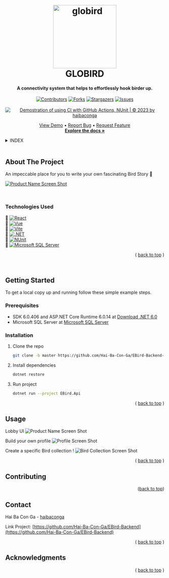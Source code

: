 <a name="readme-top"></a>

<h1 align="center">
  <br>
  <a href="http://globird.tech/"><img src="https://cdn-icons-png.flaticon.com/512/3418/3418582.png" alt="globird" width="200"></a>
  <br>
  GLOBIRD
</h1>
<h4 align="center">A connectivity system that helps to effortlessly hook birder up.</h4>

<div align="center">

  [![Contributors][contributors-shield]][contributors-url]
  [![Forks][forks-shield]][forks-url]
  [![Stargazers][stars-shield]][stars-url]
  [![Issues][issues-shield]][issues-url] </br></br>
  [![Demostration of using CI with GitHub Actions, NUnit | © 2023 by haibaconga](https://github.com/Hai-Ba-Con-Ga/EBird-Backend-Test/actions/workflows/ebird-ci.yml/badge.svg)](https://github.com/Hai-Ba-Con-Ga/EBird-Backend-Test/actions/workflows/ebird-ci.yml)
</div>
<!--  -->
<p align="center">
  <a href="http://globird.tech/">View Demo</a>
    •
    <a href="https://fptuniversity-my.sharepoint.com/:x:/g/personal/linhtkse160038_fpt_edu_vn/EUYknXGAQjJOkFn7Eo5TmKMByESCDQ2rcyOsUg1DlgETRQ?e=b5ootl">Report Bug</a>
    •
    <a href="https://github.com/othneildrew/Best-README-Template/issues">Request Feature</a>
    <br>
    <a href="https://github.com/othneildrew/Best-README-Template"><strong>Explore the docs »</strong></a>
</p>




<!-- TABLE OF CONTENTS -->
<details>
<summary>INDEX</summary>
<h2>Table of Contents</h2>
  
  <ol>
    <li>
      <a href="#about-the-project">About The Project</a>
      <ul>
        <li><a href="#built-with">Technologies Used</a></li>
      </ul>
    </li>
    <li>
      <a href="#getting-started">Getting Started</a>
      <ul>
        <li><a href="#prerequisites">Prerequisites</a></li>
        <li><a href="#installation">Installation</a></li>
      </ul>
    </li>
    <li><a href="#contributing">Contributing</a></li>
    <li><a href="#contact">Contact</a></li>
    <li><a href="#acknowledgments">Acknowledgments</a></li>
  </ol>
</details>
<br>


<!-- ABOUT THE PROJECT -->
## About The Project
An impeccable place for you to write your own fascinating Bird Story :cowboy_hat_face:

[![Product Name Screen Shot][product-screenshot]](https://www.globird.tech/)

<br>

### Technologies Used

:robot: [![React][React.js]][React-url]<br>
:robot: [![Vue][Vue.js]][Vue-url]<br>
:robot: [![Vite][Vite]][Vite-url]<br>
:robot: [![.NET][.NET]][.NET-url]<br>
:robot: [![NUnit][NUnit]][NUnit-url]<br>
:robot: [![Microsoft SQL Server][Microsoft SQL Server]][MSSQLServer-url]<br>
<p align="right">( <a href="#readme-top">back to top</a> )</p>
<br>


<!-- GETTING STARTED -->
## Getting Started
To get a local copy up and running follow these simple example steps.

### Prerequisites

* SDK 6.0.406 and ASP.NET Core Runtime 6.0.14 at [Download .NET 6.0](https://dotnet.microsoft.com/en-us/download/dotnet/6.0)
* Microsoft SQL Server at [Microsoft SQL Server](https://dotnet.microsoft.com/en-us/download)

### Installation

1. Clone the repo
   ```sh
   git clone -b master https://github.com/Hai-Ba-Con-Ga/EBird-Backend-Test.git
   ```
2. Install dependencies
   ```sh
   dotnet restore
   ```
3. Run project
   ```sh
   dotnet run --project EBird.Api
   ```

<p align="right">( <a href="#readme-top">back to top</a> )</p>



<!-- USAGE EXAMPLES -->
## Usage
Lobby UI
![Product Name Screen Shot][lobby-screenshot]

Build your own profile
![Profile Screen Shot][profile-screenshot]

Create a specific Bird collection !
![Bird Collection Screen Shot][bird-collection-screenshot]


<p align="right">( <a href="#readme-top">back to top</a> )</p>


<!-- CONTRIBUTING -->
## Contributing


<p align="right">(<a href="#readme-top">back to top</a>)</p>


<!-- CONTACT -->
## Contact

Hai Ba Con Ga - [haibaconga](https://github.com/Hai-Ba-Con-Ga)

Link Project: [https://github.com/Hai-Ba-Con-Ga/EBird-Backend](https://github.com/Hai-Ba-Con-Ga/EBird-Backend)

<p align="right">( <a href="#readme-top">back to top</a> )</p>

<!-- ACKNOWLEDGMENTS -->
## Acknowledgments


<p align="right">( <a href="#readme-top">back to top</a> )</p>



<!-- MARKDOWN LINKS & IMAGES -->
<!-- https://www.markdownguide.org/basic-syntax/#reference-style-links -->
[contributors-shield]: https://img.shields.io/github/contributors/Hai-Ba-Con-Ga/EBird-Backend-Test?style=for-the-badge
[contributors-url]: https://github.com/Hai-Ba-Con-Ga/EBird-Backend-Test/graphs/contributors
[forks-shield]: https://img.shields.io/github/forks/Hai-Ba-Con-Ga/EBird-Backend-Test?style=for-the-badge
[forks-url]: https://github.com/Hai-Ba-Con-Ga/EBird-Backend-Test/network/members
[stars-shield]: https://img.shields.io/github/stars/Hai-Ba-Con-Ga/EBird-Backend-Test?style=for-the-badge
[stars-url]: https://github.com/Hai-Ba-Con-Ga/EBird-Backend-Test/stargazers
[issues-shield]: https://img.shields.io/github/issues/Hai-Ba-Con-Ga/EBird-Backend-Test?style=for-the-badge
[issues-url]: https://github.com/Hai-Ba-Con-Ga/EBird-Backend-Test/issues
[product-screenshot]: https://i.imgur.com/Tj43wy0.png
[lobby-screenshot]: https://i.imgur.com/UZjCxNW.png
[profile-screenshot]:https://i.imgur.com/bvIVAjR.png
[bird-collection-screenshot]:https://i.imgur.com/ymL6CJc.png

[Vite]: https://img.shields.io/static/v1?style=for-the-badge&message=Vite&color=646CFF&logo=Vite&logoColor=FFFFFF&label=
[Vite-url]: https://vitejs.dev/
[.NET]: https://img.shields.io/static/v1?style=for-the-badge&message=.NET&color=512BD4&logo=.NET&logoColor=FFFFFF&label=
[.NET-url]: https://dotnet.microsoft.com/en-us/
[Microsoft SQL Server]: https://img.shields.io/static/v1?style=for-the-badge&message=Microsoft+SQL+Server&color=CC2927&logo=Microsoft+SQL+Server&logoColor=FFFFFF&label=
[MSSQLServer-url]: https://www.microsoft.com/en-us/sql-server/sql-server-downloads
[NUnit]: https://img.shields.io/static/v1?style=for-the-badge&message=NUnit&color=green&logo=NUnit&logoColor=FFFFFF&label=
[NUnit-url]: https://nunit.org/ 
[React.js]:https://img.shields.io/static/v1?style=for-the-badge&message=React&color=222222&logo=React&logoColor=61DAFB&label=
[React-url]:https://reactjs.org/
[Vue.js]:https://img.shields.io/static/v1?style=for-the-badge&message=Vue.js&color=222222&logo=Vue.js&logoColor=4FC08D&label=
[Vue-url]:https://vuejs.org/
